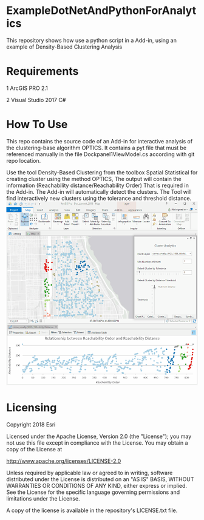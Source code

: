 # ExampleDotNetAndPythonForAnalytics
This repository shows how use a python script in a Add-in, using an example of Density-Based Clustering Analysis

# Requirements
1 ArcGIS PRO 2.1

2 Visual Studio 2017 C#

# How To Use
This repo contains the source code of an Add-in for interactive analysis of the clustering-base algorithm OPTICS.
It contains a pyt file that must be referenced manually in the file Dockpanel1ViewModel.cs according with git repo location.

Use the tool Density-Based Clustering from the toolbox Spatial Statistical for creating cluster using the method OPTICS,
The output will contain the information (Reachability distance/Reachability Order) That is required in the Add-in. The Add-in will 
automatically detect the clusters.
The Tool will find interactively new clusters using the tolerance and threshold distance.
 ![alt text](https://github.com/ArcGIS/ExampleDotNetAndPythonForAnalytics/blob/master/addin.gif) 

# Licensing
Copyright 2018 Esri

Licensed under the Apache License, Version 2.0 (the "License"); you may not use this file except in compliance with the License. You may obtain a copy of the License at

http://www.apache.org/licenses/LICENSE-2.0

Unless required by applicable law or agreed to in writing, software distributed under the License is distributed on an "AS IS" BASIS, WITHOUT WARRANTIES OR CONDITIONS OF ANY KIND, either express or implied. See the License for the specific language governing permissions and limitations under the License.

A copy of the license is available in the repository's LICENSE.txt file.



